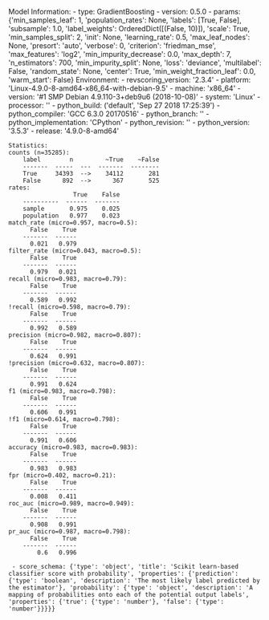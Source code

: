 Model Information:
	 - type: GradientBoosting
	 - version: 0.5.0
	 - params: {'min_samples_leaf': 1, 'population_rates': None, 'labels': [True, False], 'subsample': 1.0, 'label_weights': OrderedDict([(False, 10)]), 'scale': True, 'min_samples_split': 2, 'init': None, 'learning_rate': 0.5, 'max_leaf_nodes': None, 'presort': 'auto', 'verbose': 0, 'criterion': 'friedman_mse', 'max_features': 'log2', 'min_impurity_decrease': 0.0, 'max_depth': 7, 'n_estimators': 700, 'min_impurity_split': None, 'loss': 'deviance', 'multilabel': False, 'random_state': None, 'center': True, 'min_weight_fraction_leaf': 0.0, 'warm_start': False}
	Environment:
	 - revscoring_version: '2.3.4'
	 - platform: 'Linux-4.9.0-8-amd64-x86_64-with-debian-9.5'
	 - machine: 'x86_64'
	 - version: '#1 SMP Debian 4.9.110-3+deb9u6 (2018-10-08)'
	 - system: 'Linux'
	 - processor: ''
	 - python_build: ('default', 'Sep 27 2018 17:25:39')
	 - python_compiler: 'GCC 6.3.0 20170516'
	 - python_branch: ''
	 - python_implementation: 'CPython'
	 - python_revision: ''
	 - python_version: '3.5.3'
	 - release: '4.9.0-8-amd64'
	
	Statistics:
	counts (n=35285):
		label        n         ~True    ~False
		-------  -----  ---  -------  --------
		True     34393  -->    34112       281
		False      892  -->      367       525
	rates:
		              True    False
		----------  ------  -------
		sample       0.975    0.025
		population   0.977    0.023
	match_rate (micro=0.957, macro=0.5):
		  False    True
		-------  ------
		  0.021   0.979
	filter_rate (micro=0.043, macro=0.5):
		  False    True
		-------  ------
		  0.979   0.021
	recall (micro=0.983, macro=0.79):
		  False    True
		-------  ------
		  0.589   0.992
	!recall (micro=0.598, macro=0.79):
		  False    True
		-------  ------
		  0.992   0.589
	precision (micro=0.982, macro=0.807):
		  False    True
		-------  ------
		  0.624   0.991
	!precision (micro=0.632, macro=0.807):
		  False    True
		-------  ------
		  0.991   0.624
	f1 (micro=0.983, macro=0.798):
		  False    True
		-------  ------
		  0.606   0.991
	!f1 (micro=0.614, macro=0.798):
		  False    True
		-------  ------
		  0.991   0.606
	accuracy (micro=0.983, macro=0.983):
		  False    True
		-------  ------
		  0.983   0.983
	fpr (micro=0.402, macro=0.21):
		  False    True
		-------  ------
		  0.008   0.411
	roc_auc (micro=0.989, macro=0.949):
		  False    True
		-------  ------
		  0.908   0.991
	pr_auc (micro=0.987, macro=0.798):
		  False    True
		-------  ------
		    0.6   0.996
	
	 - score_schema: {'type': 'object', 'title': 'Scikit learn-based classifier score with probability', 'properties': {'prediction': {'type': 'boolean', 'description': 'The most likely label predicted by the estimator'}, 'probability': {'type': 'object', 'description': 'A mapping of probabilities onto each of the potential output labels', 'properties': {'true': {'type': 'number'}, 'false': {'type': 'number'}}}}}

